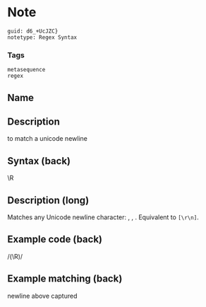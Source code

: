 # Note
```
guid: d6_+UcJZC}
notetype: Regex Syntax
```

### Tags
```
metasequence
regex
```

## Name


## Description
to match a unicode newline

## Syntax (back)
<div><div>\R</div></div>

## Description (long)
Matches any Unicode newline character: <code><CR></code>, <code><LF></code>, <code><CR><LF></code>. Equivalent to <code>[\r\n]</code>.

## Example code (back)
/(\R)/

## Example matching (back)
<div><span style="background-color: rgb(0, 170, 255);"> </span>
</div><div><div>newline above captured</div></div>
